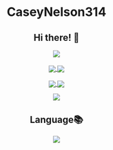 <h1 align="center">CaseyNelson314</h1>
<h2 align="center">Hi there! 👋</h2>

<p align = "center">
 <a href="https://github.com/CaseyNelson314">
  <img align="center" src="https://github-readme-stats.vercel.app/api?username=CaseyNelson314&bg_color=0,afeeee,87cefa&title_color=191970&text_color=000" />
 </a>
  
 <br>
 <br>
  
 <a href="https://github.com/CaseyNelson314/Arduino">
  <img align="center" src="https://github-readme-stats.vercel.app/api/pin/?username=CaseyNelson314&bg_color=50,dda0dd,87cefa&title_color=191970&text_color=000&repo=Arduino" />
 </a>
  
 <a href="https://github.com/CaseyNelson314/MoterDrive">
  <img align="center" src="https://github-readme-stats.vercel.app/api/pin/?username=CaseyNelson314&bg_color=50,dda0dd,87cefa&title_color=191970&text_color=000&repo=MoterDrive" />
 </a>
  
 <br>
 <br>
  
 <a href="https://github.com/CaseyNelson314/Variable-control">
  <img align="center" src="https://github-readme-stats.vercel.app/api/pin/?username=CaseyNelson314&bg_color=50,dda0dd,87cefa&title_color=191970&text_color=000&repo=Variable-control" />
 </a>
  
 <a href="https://github.com/CaseyNelson314/Encoder">
  <img align="center" src="https://github-readme-stats.vercel.app/api/pin/?username=CaseyNelson314&bg_color=50,dda0dd,87cefa&title_color=191970&text_color=000&repo=Encoder" />
 </a>
</p>

<p align = "center">
 <a href="https://github.com/CaseyNelson314">
  <img align="center" src="https://github-profile-trophy.vercel.app/?username=CaseyNelson314&theme=onestar&no-frame=true" />
 </a>
</p>

<h2 align="center">Language📚</h2>

<p align = "center">
 <a href="https://github.com/CaseyNelson314">
  <img align="center" src="https://github-readme-stats.vercel.app/api/top-langs/?username=CaseyNelson314&layout=compact&bg_color=0,afeeee,87cefa&title_color=191970&text_color=000000" />
 </a>
</p>
